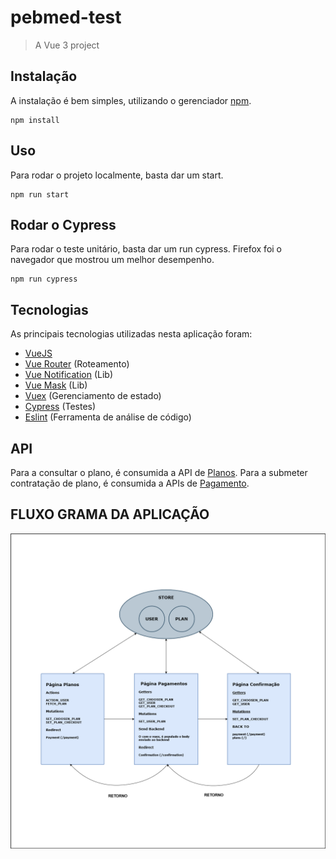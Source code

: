 # pebmed-test

> A Vue 3 project

## Instalação

A instalação é bem simples, utilizando o gerenciador [npm](https://www.npmjs.com/).

```npm
npm install
```

## Uso

Para rodar o projeto localmente, basta dar um start.

```npm
npm run start
```
## Rodar o Cypress

Para rodar o teste unitário, basta dar um run cypress. Firefox foi o navegador que mostrou um melhor desempenho.

```npm
npm run cypress
```

## Tecnologias
As principais tecnologias utilizadas nesta aplicação foram:

* [VueJS](https://vuejs.org)
* [Vue Router](https://router.vuejs.org/) (Roteamento)
* [Vue Notification](https://www.npmjs.com/package/vue-notification) (Lib)
* [Vue Mask](https://www.npmjs.com/package/vue-notification) (Lib)
* [Vuex](https://vuex.vuejs.org) (Gerenciamento de estado)
* [Cypress](https://www.cypress.io/) (Testes)
* [Eslint](https://eslint.org/) (Ferramenta de análise de código)



## API

Para a consultar o plano, é consumida a API de [Planos](https://604b7df6ee7cb900176a23a7.mockapi.io/api/v1/offer).
Para a submeter contratação de plano, é consumida a APIs de [Pagamento](https://604b7df6ee7cb900176a23a7.mockapi.io/api/v1/offer).

## FLUXO GRAMA DA APLICAÇÃO

<img src="./src/assets/fluxograma.png" alt="Fluxograma Vuex Planos">


